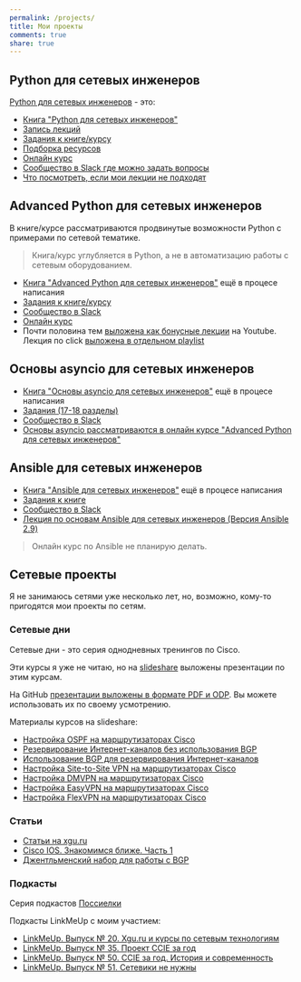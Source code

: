 ```yaml
---
permalink: /projects/
title: Мои проекты
comments: true
share: true
---
```


## Python для сетевых инженеров

[Python для сетевых инженеров](https://natenka.github.io/pyneng/) - это:

* [Книга "Python для сетевых инженеров"](https://pyneng.readthedocs.io/ru/latest/)
* [Запись лекций](https://www.youtube.com/playlist?list=PLah0HUih_ZRnJFNdZsWr2pNWgYETauGXo)
* [Задания к книге/курсу](https://github.com/natenka/pyneng-examples-exercises)
* [Подборка ресурсов](https://natenka.github.io/pyneng-resources/)
* [Онлайн курс](/pyneng-online/)
* [Сообщество в Slack где можно задать вопросы](https://join.slack.com/t/pyneng/shared_invite/enQtNzkyNTYwOTU5Njk5LWE4OGNjMmM1ZTlkNWQ0N2RhODExZDA0OTNhNDJjZDZlOTZhOGRiMzIyZjBhZWYzYzc3MTg3ZmQzODllYmQ4OWU)
* [Что посмотреть, если мои лекции не подходят](https://natenka.github.io/pyneng/pyneng-course/)

## Advanced Python для сетевых инженеров

В книге/курсе рассматриваются продвинутые возможности Python с примерами по сетевой тематике. 

> Книга/курс углубляется в Python, а не в автоматизацию работы с сетевым оборудованием.

* [Книга "Advanced Python для сетевых инженеров"](https://advpyneng.readthedocs.io/ru/latest/) ещё в процесе написания
* [Задания к книге/курсу](https://github.com/natenka/advpyneng-examples-exercises)
* [Сообщество в Slack](https://join.slack.com/t/pyneng/shared_invite/enQtNzkyNTYwOTU5Njk5LWE4OGNjMmM1ZTlkNWQ0N2RhODExZDA0OTNhNDJjZDZlOTZhOGRiMzIyZjBhZWYzYzc3MTg3ZmQzODllYmQ4OWU)
* [Онлайн курс](/advanced-pyneng-online/)
* Почти половина тем [выложена как бонусные лекции](https://www.youtube.com/playlist?list=PLah0HUih_ZRmiZjBaTcECszqlRM8LlahR) на Youtube. Лекция по click [выложена в отдельном playlist](https://www.youtube.com/playlist?list=PLah0HUih_ZRkrS43bjaC8hxwQjcCZhNiM)


## Основы asyncio для сетевых инженеров

* [Книга "Основы asyncio для сетевых инженеров"](https://asyncpyneng.readthedocs.io/ru/latest/) ещё в процесе написания
* [Задания (17-18 разделы)](https://github.com/natenka/advpyneng-examples-exercises/tree/master/exercises)
* [Сообщество в Slack](https://join.slack.com/t/pyneng/shared_invite/enQtNzkyNTYwOTU5Njk5LWE4OGNjMmM1ZTlkNWQ0N2RhODExZDA0OTNhNDJjZDZlOTZhOGRiMzIyZjBhZWYzYzc3MTg3ZmQzODllYmQ4OWU)
* [Основы asyncio рассматриваются в онлайн курсе "Advanced Python для сетевых инженеров"](/advanced-pyneng-online/)

## Ansible для сетевых инженеров

* [Книга "Ansible для сетевых инженеров"](https://ansible-for-network-engineers.readthedocs.io) ещё в процесе написания
* [Задания к книге](https://github.com/natenka/ansible-example-exercises)
* [Сообщество в Slack](https://join.slack.com/t/pyneng/shared_invite/enQtNzkyNTYwOTU5Njk5LWE4OGNjMmM1ZTlkNWQ0N2RhODExZDA0OTNhNDJjZDZlOTZhOGRiMzIyZjBhZWYzYzc3MTg3ZmQzODllYmQ4OWU)
* [Лекция по основам Ansible для сетевых инженеров (Версия Ansible 2.9)](https://www.youtube.com/playlist?list=PLah0HUih_ZRnuI_K5-GV4FdAO9dVkRIGF)

> Онлайн курс по Ansible не планирую делать.

## Сетевые проекты

Я не занимаюсь сетями уже несколько лет, но, возможно, кому-то пригодятся мои проекты по сетям.

### Сетевые дни

Сетевые дни - это серия однодневных тренингов по Cisco.

Эти курсы я уже не читаю, но на [slideshare](http://www.slideshare.net/NatashaSamoylenko/presentations) выложены презентации по этим курсам.

На GitHub [презентации выложены в формате PDF и ODP](https://github.com/natenka/NetDay).
Вы можете использовать их по своему усмотрению.

Материалы курсов на slideshare:
* [Настройка OSPF на маршрутизаторах Cisco](http://www.slideshare.net/NatashaSamoylenko/ospf-44777742)
* [Резервирование Интернет-каналов без использования BGP](http://www.slideshare.net/NatashaSamoylenko/bgp-44824492)
* [Использование BGP для резервирования Интернет-каналов](http://www.slideshare.net/NatashaSamoylenko/bgp-ver2)
* [Настройка Site-to-Site VPN на маршрутизаторах Cisco](http://www.slideshare.net/NatashaSamoylenko/sitetosite-vpn-cisco)
* [Настройка DMVPN на маршрутизаторах Cisco](http://www.slideshare.net/NatashaSamoylenko/dmvpn-cisco)
* [Настройка EasyVPN на маршрутизаторах Cisco](http://www.slideshare.net/NatashaSamoylenko/easyvpn-cisco)
* [Настройка FlexVPN на маршрутизаторах Cisco](http://www.slideshare.net/NatashaSamoylenko/flexvpn-cisco)

### Статьи

* [Статьи на xgu.ru](http://xgu.ru/wiki/%D0%9A%D0%B0%D1%82%D0%B5%D0%B3%D0%BE%D1%80%D0%B8%D1%8F:%D0%90%D0%B2%D1%82%D0%BE%D1%80_%D0%9D%D0%B0%D1%82%D0%B0%D1%88%D0%B0_%D0%A1%D0%B0%D0%BC%D0%BE%D0%B9%D0%BB%D0%B5%D0%BD%D0%BA%D0%BE)
* [Cisco IOS. Знакомимся ближе. Часть 1](https://natenka.github.io/cisco-ios/)
* [Джентльменский набор для работы с BGP](https://natenka.github.io/bgp/)

### Подкасты

Серия подкастов [Поссиелки](http://linkmeup.ru/tag/%D0%BF%D0%BEccie%D0%BB%D0%BA%D0%B8/)

Подкасты LinkMeUp с моим участием:

* [LinkMeUp. Выпуск № 20. Xgu.ru и курсы по сетевым технологиям](http://linkmeup.ru/blog/148.html)
* [LinkMeUp. Выпуск № 35. Проект CCIE за год](http://linkmeup.ru/blog/218.html)
* [LinkMeUp. Выпуск № 50. CCIE за год. История и современность](http://linkmeup.ru/blog/281.html)
* [LinkMeUp. Выпуск № 51. Сетевики не нужны](http://linkmeup.ru/blog/283.html)

